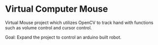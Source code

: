 # Virtual Computer Mouse
Virtual Mouse project which utilizes OpenCV to track hand with functions such as volume control and cursor control.

Goal: Expand the project to control an arduino built robot.
